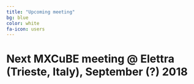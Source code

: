 ```yaml
---
title: "Upcoming meeting"
bg: blue
color: white
fa-icon: users 
---
```


# Next MXCuBE meeting @ Elettra (Trieste, Italy), September (?) 2018
